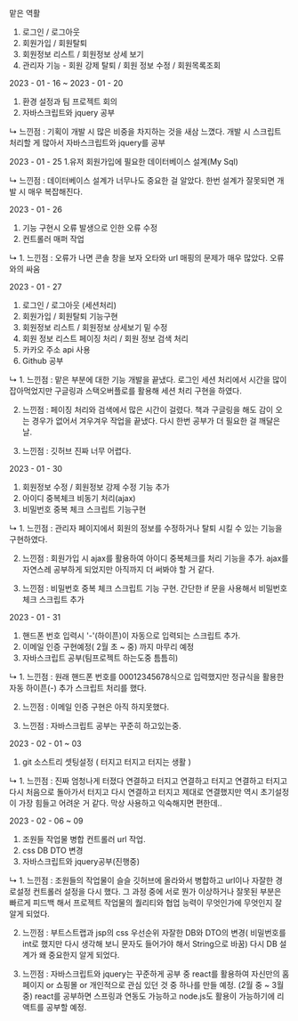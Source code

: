 맡은 역활

1. 로그인 / 로그아웃
2. 회원가입 / 회원탈퇴
3. 회원정보 리스트 / 회원정보 상세 보기
4. 관리자 기능 - 회원 강제 탈퇴 / 회원 정보 수정 / 회원목록조회

2023 - 01 - 16 ~ 2023 - 01 - 20
1. 환경 설정과 팀 프로젝트 회의
2. 자바스크립트와 jquery 공부

↳ 느낀점 : 기획이 개발 시 많은 비중을 차지하는 것을 새삼 느꼈다. 개발 시 스크립트 처리할 게 많아서 자바스크립트와 jquery를 공부 

2023 - 01 - 25
1.유저 회원가입에 필요한 데이터베이스 설계(My Sql)

↳ 느낀점 : 데이터베이스 설계가 너무나도 중요한 걸 알았다. 한번 설계가 잘못되면 개발 시 매우 복잡해진다.

2023 - 01 - 26
1. 기능 구현시 오류 발생으로 인한 오류 수정
2. 컨트롤러 매퍼 작업

↳ 1. 느낀점 : 오류가 나면 콘솔 창을 보자 오타와 url 매핑의 문제가 매우 많았다. 오류와의 싸움

2023 - 01 - 27
1. 로그인 / 로그아웃 (세션처리)
2. 회원가입 / 회원탈퇴 기능구현
3. 회원정보 리스트 / 회원정보 상세보기 밑 수정
4. 회원 정보 리스트 페이징 처리 / 회원 정보 검색 처리
5. 카카오 주소 api 사용
6. Github 공부

↳ 1. 느낀점 : 맡은 부분에 대한 기능 개발을 끝냈다. 로그인 세션 처리에서 시간을 많이 잡아먹었지만 구글링과 스택오버플로를 활용해 세션 처리 구현을 하였다.

  2. 느낀점 : 페이징 처리와 검색에서 많은 시간이 걸렸다. 책과 구글링을 해도 감이 오는 경우가 없어서 겨우겨우 작업을 끝냈다. 다시 한번 공부가 더 필요한 걸 깨달은 날.
  
  3. 느낀점 : 깃허브 진짜 너무 어렵다. 

2023 - 01 - 30
1. 회원정보 수정 / 회원정보 강제 수정 기능 추가
2. 아이디 중복체크 비동기 처리(ajax)
3. 비밀번호 중복 체크 스크립트 기능구현

↳ 1. 느낀점 : 관리자 페이지에서 회원의 정보를 수정하거나 탈퇴 시킬 수 있는 기능을 구현하였다.

  2. 느낀점 : 회원가입 시 ajax를 활용하여 아이디 중복체크를 처리 기능을 추가. ajax를 자연스레 공부하게 되었지만 아직까지 더 써봐야 할 거 같다.
  
  3. 느낀점 : 비밀번호 중복 체크 스크립트 기능 구현. 간단한 if 문을 사용해서 비밀번호 체크 스크립트 추가

2023 - 01 - 31
1. 핸드폰 번호 입력시 '-'(하이픈)이 자동으로 입력되는 스크립트 추가.
2. 이메일 인증 구현예정( 2월 초 ~ 중) 까지 마무리 예정
3. 자바스크립트 공부(팀프로젝트 하는도중 틈틈히)

↳ 1. 느낀점 : 원래 핸드폰 번호를 00012345678식으로 입력했지만 정규식을 활용한 자동 하이픈(-) 추가 스크립트 처리를 했다.

  2. 느낀점 : 이메일 인증 구현은 아직 하지못했다. 
   
  3. 느낀점 : 자바스크립트 공부는 꾸준히 하고있는중.

2023 - 02 - 01 ~ 03
1. git 소스트리 셋팅설정 ( 터지고 터지고 터지는 생활 )

↳ 1. 느낀점 : 진짜 엄청나게 터졌다 연결하고 터지고 연결하고 터지고 연결하고 터지고 다시 처음으로 돌아가서 터지고 다시 연결하고 터지고
제대로 연결했지만 역시 초기설정이 가장 힘들고 어려운 거 같다. 막상 사용하고 익숙해지면 편한데..

2023 - 02 - 06 ~ 09
1. 조원들 작업물 병합 컨트롤러 url 작업.
2. css DB DTO 변경
3. 자바스크립트와 jquery공부(진행중)

↳ 1. 느낀점 : 조원들의 작업물이 슬슬 깃허브에 올라와서 병합하고 url이나 자잘한 경로설정 컨트롤러 설정을 다시 했다. 그 과정 중에 서로 뭔가 이상하거나 잘못된 부분은 빠르게 피드백
              해서 프로젝트 작업물의 퀄리티와 협업 능력이 무엇인가에 무엇인지 잘 알게 되었다.
              
  2. 느낀점 : 부트스트랩과 jsp의 css 우선순위 자잘한 DB와 DTO의 변경( 비밀번호를 int로 했지만 다시 생각해 보니 문자도 들어가야 해서 String으로 바꿈)
              다시 DB 설계가 왜 중요한지 알게 되었다.
              
  3. 느낀점 : 자바스크립트와 jquery는 꾸준하게 공부 중 react를 활용하여 자신만의 홈페이지 or 쇼핑몰 or 개인적으로 관심 있던 것 중 하나를 만들 예정. (2월 중 ~ 3월 중)
              react를 공부하면 스프링과 연동도 가능하고 node.js도 활용이 가능하기에 리액트를 공부할 예정.
